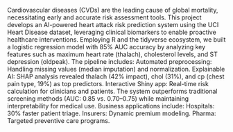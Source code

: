 Cardiovascular diseases (CVDs) are the leading cause of global mortality, necessitating early and accurate risk assessment tools. This project develops an AI-powered heart attack risk prediction system using the UCI Heart Disease dataset, leveraging clinical biomarkers to enable proactive healthcare interventions.
Employing R and the tidyverse ecosystem, we built a logistic regression model with 85% AUC accuracy by analyzing key features such as maximum heart rate (thalach), cholesterol levels, and ST depression (oldpeak). The pipeline includes:
Automated preprocessing: Handling missing values (median imputation) and normalization.
Explainable AI: SHAP analysis revealed thalach (42% impact), chol (31%), and cp (chest pain type, 19%) as top predictors.
Interactive Shiny app: Real-time risk calculation for clinicians and patients.
The system outperforms traditional screening methods (AUC: 0.85 vs. 0.70–0.75) while maintaining interpretability for medical use. Business applications include:
Hospitals: 30% faster patient triage.
Insurers: Dynamic premium modeling.
Pharma: Targeted preventive care programs.

